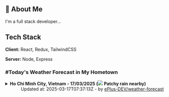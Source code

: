 ## 🚀 About Me
I'm a full stack developer...


## Tech Stack

**Client:** React, Redux, TailwindCSS

**Server:** Node, Express

### #Today's Weather Forecast in My Hometown



<details>
    <summary><b>Ho Chi Minh City, Vietnam - 17/03/2025 (<img src="https://cdn.weatherapi.com/weather/64x64/day/176.png" /> Patchy rain nearby)</b>
    </summary>

    
<table>
    <tr>
        <th>Hour</th>
        <td>00:00</td><td>01:00</td><td>02:00</td><td>03:00</td><td>04:00</td><td>05:00</td><td>06:00</td><td>07:00</td><td>08:00</td><td>09:00</td><td>10:00</td><td>11:00</td><td>12:00</td><td>13:00</td><td>14:00</td><td>15:00</td><td>16:00</td><td>17:00</td><td>18:00</td><td>19:00</td><td>20:00</td><td>21:00</td><td>22:00</td><td>23:00</td>
    </tr>
    <tr>
        <th>Weather</th>
        <td><img src="https://cdn.weatherapi.com/weather/64x64/night/116.png"></img></td><td><img src="https://cdn.weatherapi.com/weather/64x64/night/116.png"></img></td><td><img src="https://cdn.weatherapi.com/weather/64x64/night/113.png"></img></td><td><img src="https://cdn.weatherapi.com/weather/64x64/night/116.png"></img></td><td><img src="https://cdn.weatherapi.com/weather/64x64/night/116.png"></img></td><td><img src="https://cdn.weatherapi.com/weather/64x64/night/116.png"></img></td><td><img src="https://cdn.weatherapi.com/weather/64x64/day/116.png"></img></td><td><img src="https://cdn.weatherapi.com/weather/64x64/day/116.png"></img></td><td><img src="https://cdn.weatherapi.com/weather/64x64/day/116.png"></img></td><td><img src="https://cdn.weatherapi.com/weather/64x64/day/119.png"></img></td><td><img src="https://cdn.weatherapi.com/weather/64x64/day/176.png"></img></td><td><img src="https://cdn.weatherapi.com/weather/64x64/day/119.png"></img></td><td><img src="https://cdn.weatherapi.com/weather/64x64/day/122.png"></img></td><td><img src="https://cdn.weatherapi.com/weather/64x64/day/116.png"></img></td><td><img src="https://cdn.weatherapi.com/weather/64x64/day/116.png"></img></td><td><img src="https://cdn.weatherapi.com/weather/64x64/day/116.png"></img></td><td><img src="https://cdn.weatherapi.com/weather/64x64/day/113.png"></img></td><td><img src="https://cdn.weatherapi.com/weather/64x64/day/116.png"></img></td><td><img src="https://cdn.weatherapi.com/weather/64x64/day/113.png"></img></td><td><img src="https://cdn.weatherapi.com/weather/64x64/night/116.png"></img></td><td><img src="https://cdn.weatherapi.com/weather/64x64/night/116.png"></img></td><td><img src="https://cdn.weatherapi.com/weather/64x64/night/116.png"></img></td><td><img src="https://cdn.weatherapi.com/weather/64x64/night/116.png"></img></td><td><img src="https://cdn.weatherapi.com/weather/64x64/night/116.png"></img></td>
    </tr>
    <tr>
        <th>Condition</th>
        <td width="200px">Partly Cloudy </td><td width="200px">Partly Cloudy </td><td width="200px">Clear </td><td width="200px">Partly Cloudy </td><td width="200px">Partly Cloudy </td><td width="200px">Partly Cloudy </td><td width="200px">Partly Cloudy </td><td width="200px">Partly Cloudy </td><td width="200px">Partly Cloudy </td><td width="200px">Cloudy </td><td width="200px">Patchy rain nearby</td><td width="200px">Cloudy </td><td width="200px">Overcast </td><td width="200px">Partly Cloudy </td><td width="200px">Partly cloudy</td><td width="200px">Partly Cloudy </td><td width="200px">Sunny</td><td width="200px">Partly Cloudy </td><td width="200px">Sunny</td><td width="200px">Partly Cloudy </td><td width="200px">Partly Cloudy </td><td width="200px">Partly Cloudy </td><td width="200px">Partly Cloudy </td><td width="200px">Partly Cloudy </td>
    </tr>
    <tr>
        <th>Temperature</th>
        <td>27.2 °C</td><td>27.2 °C</td><td>27 °C</td><td>26.8 °C</td><td>26 °C</td><td>25.8 °C</td><td>25.7 °C</td><td>27 °C</td><td>28.7 °C</td><td>30.6 °C</td><td>32.4 °C</td><td>34.2 °C</td><td>36.2 °C</td><td>36.8 °C</td><td>32 °C</td><td>31.1 °C</td><td>31.9 °C</td><td>30.2 °C</td><td>29.2 °C</td><td>28 °C</td><td>27.8 °C</td><td>27.7 °C</td><td>27.5 °C</td><td>27.6 °C</td>
    </tr>
    <tr>
        <th>Wind</th>
        <td>15.8 kph</td><td>16.2 kph</td><td>14.4 kph</td><td>10.1 kph</td><td>6.1 kph</td><td>5.4 kph</td><td>6.1 kph</td><td>6.8 kph</td><td>8.6 kph</td><td>9.4 kph</td><td>9 kph</td><td>7.2 kph</td><td>5.8 kph</td><td>3.2 kph</td><td>18 kph</td><td>19.8 kph</td><td>21.6 kph</td><td>24.5 kph</td><td>21.6 kph</td><td>19.4 kph</td><td>15.5 kph</td><td>13.7 kph</td><td>11.5 kph</td><td>9.4 kph</td>
    </tr>
</table>

</details>

<div align="right">
    Updated at: 2025-03-17T07:37:13Z - by <a target="_blank"
        href="https://github.com/ePlus-DEV/weather-forecast">ePlus-DEV/weather-forecast</a>
</div>
